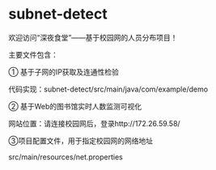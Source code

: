 # subnet-detect
欢迎访问“深夜食堂”——基于校园网的人员分布项目！



主要文件包含：

① 基于子网的IP获取及连通性检验   

代码实现：subnet-detect/src/main/java/com/example/demo


② 基于Web的图书馆实时人数监测可视化   

网站位置：请连接校园网后，登录http://172.26.59.58/


③项目配置文件，用于指定校园网的网络地址

src/main/resources/net.properties
